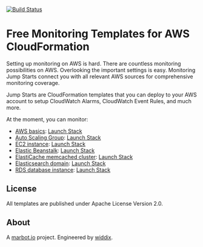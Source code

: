 [![Build Status](https://travis-ci.org/marbot-io/monitoring-jump-start.svg?branch=master)](https://travis-ci.org/marbot-io/monitoring-jump-start)

# Free Monitoring Templates for AWS CloudFormation
Setting up monitoring on AWS is hard. There are countless monitoring possibilities on AWS. Overlooking the important settings is easy. Monitoring Jump Starts connect you with all relevant AWS sources for comprehensive monitoring coverage.

Jump Starts are CloudFormation templates that you can deploy to your AWS account to setup CloudWatch Alarms, CloudWatch Event Rules, and much more.

At the moment, you can monitor:

* [AWS basics](marbot.yml): [Launch Stack](https://console.aws.amazon.com/cloudformation/home#/stacks/create/review?templateURL=https://s3-eu-west-1.amazonaws.com/monitoring-jump-start/marbot.yml)
* [Auto Scaling Group](marbot-auto-scaling-group.yml): [Launch Stack](https://console.aws.amazon.com/cloudformation/home#/stacks/create/review?templateURL=https://s3-eu-west-1.amazonaws.com/monitoring-jump-start/marbot-auto-scaling-group.yml)
* [EC2 instance](marbot-ec2-instance.yml): [Launch Stack](https://console.aws.amazon.com/cloudformation/home#/stacks/create/review?templateURL=https://s3-eu-west-1.amazonaws.com/monitoring-jump-start/marbot-ec2-instance.yml)
* [Elastic Beanstalk](marbot-elastic-beanstalk.yml): [Launch Stack](https://console.aws.amazon.com/cloudformation/home#/stacks/create/review?templateURL=https://s3-eu-west-1.amazonaws.com/monitoring-jump-start/marbot-elastic-beanstalk.yml)
* [ElastiCache memcached cluster](marbot-elasticache-memcached.yml): [Launch Stack](https://console.aws.amazon.com/cloudformation/home#/stacks/create/review?templateURL=https://s3-eu-west-1.amazonaws.com/monitoring-jump-start/marbot-elasticache-memcached.yml)
* [Elasticsearch domain](marbot-elasticsearch.yml): [Launch Stack](https://console.aws.amazon.com/cloudformation/home#/stacks/create/review?templateURL=https://s3-eu-west-1.amazonaws.com/monitoring-jump-start/marbot-elasticsearch.yml)
* [RDS database instance](marbot-rds.yml): [Launch Stack](https://console.aws.amazon.com/cloudformation/home#/stacks/create/review?templateURL=https://s3-eu-west-1.amazonaws.com/monitoring-jump-start/marbot-rds.yml)

## License
All templates are published under Apache License Version 2.0.

## About
A [marbot.io](https://marbot.io/) project. Engineered by [widdix](https://widdix.net).
